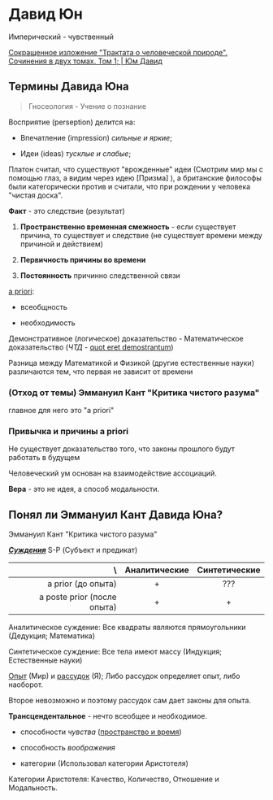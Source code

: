 # Давид Юн

Имперический - чувственный

[Сокращенное изложение "Трактата о человеческой природе". Сочинения в двух томах. Том 1; | Юм Давид](https://litresp.ru/chitat/ru/%D0%AE/yum-david/sochineniya-v-dvuh-tomah-tom-1/4)

## Термины Давида Юна

> Гносеология - Учение о познание

Восприятие (perseption) делится на:

- Впечатление (impression) *сильные и яркие*;

- Идеи (ideas) *тусклые и слабые*;

Платон считал, что существуют "врожденные" идеи (Смотрим мир мы с помощью глаз, а видим через идею [Призма] ), а британские философы были категорически против и считали, что при рождении у человека "чистая доска".

**Факт** - это следствие (результат)

1. **Пространственно временная смежность** - если существует причина, то существует и следствие (не существует времени между причиной и действием)

2. **Первичность причины во времени**

3. **Постоянность** причинно следственной связи

<u>a priori</u>:

- всеобщность

- необходимость

Демонстративное (логическое) доказательство  - Математическое доказательство (*ЧТД* - <u>quot eret demostrantum</u>)

Разница между Математикой и Физикой (другие естественные науки) различаются тем, что первая не зависит от времени

### (Отход от темы) Эммануил Кант "Критика чистого разума"

главное для него это "a priori"

### Привычка и причины a priori

Не существует доказательство того, что законы прошлого будут работать в будущем

Человеческий ум основан на взаимодействие ассоциаций.

**Вера** - это не идея, а способ модальности.

## Понял ли Эммануил Кант Давида Юна?

Эммануил Кант "Критика чистого разума"

***<u>Суждения</u>***  S-P (Субъект и предикат)

| \                           | Аналитические | Синтетические |
| ---------------------------:|:-------------:|:-------------:|
| a prior (до опыта)          | +             | ???           |
| a poste prior (после опыта) | +             | +             |

Аналитическое суждение: Все квадраты являются прямоугольники (Дедукция; Математика)

Синтетическое суждение: Все тела имеют массу (Индукция; Естественные науки)

<u>Опыт</u> (Мир) и <u>рассудок</u> (Я); Либо рассудок определяет опыт, либо наоборот.

Второе невозможно и поэтому рассудок сам дает законы для опыта.

**Трансцендентальное** - нечто всеобщее и необходимое. 

- способности *чувства* (<u>пространство и время</u>)

- способность *воображения*

- категории (Использовал категории Аристотеля)

Категории Аристотеля: Качество, Количество, Отношение и Модальность.
